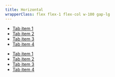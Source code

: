 ```yaml
---
title: Horizontal
wrapperClass: flex flex-1 flex-col w-100 gap-lg
---
```


<nav class="vv-nav 
            vv-nav--tabs">
    <ul class="vv-nav__menu" role="menu">
        <li class="vv-nav__item" role="presentation">
            <a
                class="vv-nav__item-label"
                role="menuitem"
                tabindex="0"
                href="#">
                Tab item 1
            </a>
        </li>
        <li class="vv-nav__item" role="presentation">
            <a
                class="vv-nav__item-label current"
                role="menuitem"
                tabindex="0"
                href="#">
                Tab item 2
            </a>
        </li>
        <li class="vv-nav__item" role="presentation">
            <a
                class="vv-nav__item-label"
                role="menuitem"
                tabindex="0"
                href="#">
                Tab item 3
            </a>
        </li>
        <li class="vv-nav__item" role="presentation">
            <a
                class="vv-nav__item-label"
                role="menuitem"
                tabindex="0"
                href="#">
                Tab item 4
            </a>
        </li>
    </ul>
</nav>

<nav class="vv-nav 
            vv-nav--tabs 
            vv-nav--full">
    <ul class="vv-nav__menu" role="menu">
        <li class="vv-nav__item" role="presentation">
            <a
                class="vv-nav__item-label"
                role="menuitem"
                tabindex="0"
                href="#">
                Tab item 1
            </a>
        </li>
        <li class="vv-nav__item" role="presentation">
            <a
                class="vv-nav__item-label current"
                role="menuitem"
                tabindex="0"
                href="#">
                Tab item 2
            </a>
        </li>
        <li class="vv-nav__item" role="presentation">
            <a
                class="vv-nav__item-label"
                role="menuitem"
                tabindex="0"
                href="#">
                Tab item 3
            </a>
        </li>
        <li class="vv-nav__item" role="presentation">
            <a
                class="vv-nav__item-label"
                role="menuitem"
                tabindex="0"
                href="#">
                Tab item 4
            </a>
        </li>
    </ul>
</nav>